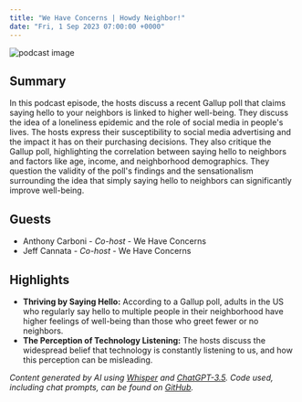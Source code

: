 ```yaml
---
title: "We Have Concerns | Howdy Neighbor!"
date: "Fri, 1 Sep 2023 07:00:00 +0000"
---
```


![podcast image](https://image.simplecastcdn.com/images/6ec29d2d-a753-4f2b-997d-c1dc3e018bd5/5cd18fb1-8aa5-42be-ba22-c9c1b29b850f/3000x3000/1424906936-artwork.jpg?aid=rss_feed)

## Summary

In this podcast episode, the hosts discuss a recent Gallup poll that claims saying hello to your neighbors is linked to higher well-being. They discuss the idea of a loneliness epidemic and the role of social media in people's lives. The hosts express their susceptibility to social media advertising and the impact it has on their purchasing decisions. They also critique the Gallup poll, highlighting the correlation between saying hello to neighbors and factors like age, income, and neighborhood demographics. They question the validity of the poll's findings and the sensationalism surrounding the idea that simply saying hello to neighbors can significantly improve well-being.

## Guests

- Anthony Carboni - _Co-host_ - We Have Concerns
- Jeff Cannata - _Co-host_ - We Have Concerns

## Highlights

- **Thriving by Saying Hello:** According to a Gallup poll, adults in the US who regularly say hello to multiple people in their neighborhood have higher feelings of well-being than those who greet fewer or no neighbors.
- **The Perception of Technology Listening:** The hosts discuss the widespread belief that technology is constantly listening to us, and how this perception can be misleading. 


_Content generated by AI using [Whisper](https://openai.com/research/whisper) and [ChatGPT-3.5](https://openai.com/blog/chatgpt). Code used, including chat prompts, can be found on [GitHub](https://github.com/dustinbrownman/podcast-parser/blob/main/app/functions.py)._
